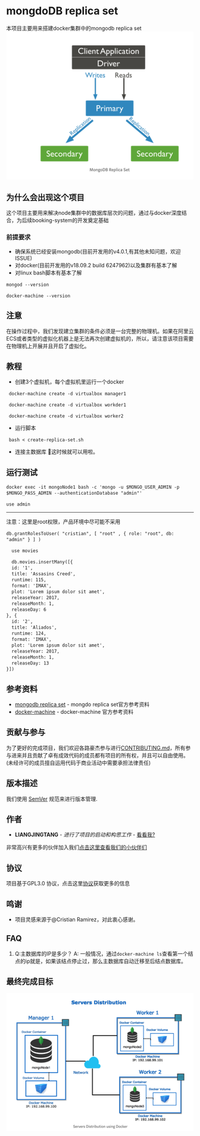 # mongdoDB replica set

本项目主要用来搭建docker集群中的mongodb replica set
![mongodb replica set架构图](images/mongodb-replica-set.png)

## 为什么会出现这个项目

这个项目主要用来解决node集群中的数据库层次的问题，通过与docker深度结合，为后续booking-system的开发奠定基础

### 前提要求

- 确保系统已经安装mongodb(目前开发用的v4.0.1,有其他未知问题，欢迎ISSUE)
- 对docker(目前开发用的v18.09.2 build 6247962)以及集群有基本了解
- 对linux bash脚本有基本了解

```
mongod --version
```
```
docker-machine --version
```
## 注意
  
  在操作过程中，我们发现建立集群的条件必须是一台完整的物理机。如果在阿里云ECS或者类型的虚拟化机器上是无法再次创建虚拟机的，所以，请注意该项目需要在物理机上开展并且开启了虚拟化。


## 教程

 - 创建3个虚拟机，每个虚拟机里运行一个docker
 ```
  docker-machine create -d virtualbox manager1
 ```
  
 ```
  docker-machine create -d virtualbox workder1
 ```
  
 ```
  docker-machine create -d virtualbox worker2
 ```
 - 运行脚本
 ```
  bash < create-replica-set.sh
 ```
 - 连接主数据库
  这时候就可以用啦。
  
## 运行测试

```
docker exec -it mongoNode1 bash -c 'mongo -u $MONGO_USER_ADMIN -p $MONGO_PASS_ADMIN --authenticationDatabase "admin"'
```
```
use admin
```

  ***
  注意：这里是root权限，产品环境中尽可能不采用
```
db.grantRolesToUser( "cristian", [ "root" , { role: "root", db: "admin" } ] )
```
```
  use movies
```

```
  db.movies.insertMany([{
  id: '1',
  title: 'Assasins Creed',
  runtime: 115,
  format: 'IMAX',
  plot: 'Lorem ipsum dolor sit amet',
  releaseYear: 2017,
  releaseMonth: 1,
  releaseDay: 6
}, {
  id: '2',
  title: 'Aliados',
  runtime: 124,
  format: 'IMAX',
  plot: 'Lorem ipsum dolor sit amet',
  releaseYear: 2017,
  releaseMonth: 1,
  releaseDay: 13
}])
```


## 参考资料

* [mongodb replica set](https://docs.mongodb.com/manual/tutorial/deploy-replica-set/) -  mongdo replica set官方参考资料
* [docker-machine](https://maven.apache.org/) - docker-machine 官方参考资料


## 贡献与参与

为了更好的完成项目，我们欢迎各路豪杰参与进行[CONTRIBUTING.md](https://gist.github.com/PurpleBooth/b24679402957c63ec426)，所有参与进来并且贡献了卓有成效代码的成员都有项目的所有权，并且可以自由使用。(未经许可的成员擅自运用代码于商业活动中需要承担法律责任)

## 版本描述

 我们使用 [SemVer](http://semver.org/) 规范来进行版本管理. 

## 作者

* **LIANGJINGTANG** - *进行了项目的启动和构思工作* - [看看我?](https://showme.wiki)

非常高兴有更多的伙伴加入我们[点击这里查看我们的小伙伴们](https://github.com/your/project/contributors) 

## 协议

 项目基于GPL3.0 协议，点击这里[协议](LICENSE)获取更多的信息

## 鸣谢

* 项目灵感来源于@Cristian Ramirez，对此衷心感谢。

## FAQ
  1. Q:主数据库的IP是多少？ A: 一般情况，通过```docker-machine ls```查看第一个结点的ip就是，如果该结点停止过，那么主数据库自动迁移至后结点数据库。
    
## 最终完成目标
![docker with mongodb架构图](images/docker-mongodb.png)
